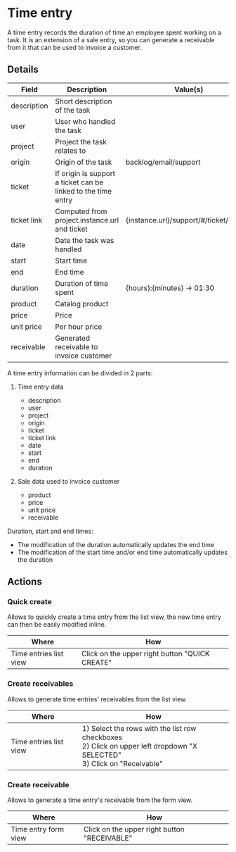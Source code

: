 # Time entry

A time entry records the duration of time an employee spent working on a task.
It is an extension of a sale entry, so you can generate a receivable from it that can be used to invoice a customer.

## Details

| Field       | Description                                                   | Value(s)                                 |
|-------------|---------------------------------------------------------------|------------------------------------------|
| description | Short description of the task                                 |                                          |
| user        | User who handled the task                                     |                                          |
| project     | Project the task relates to                                   |                                          |
| origin      | Origin of the task                                            | backlog/email/support                    |
| ticket      | If origin is support a ticket can be linked to the time entry |                                          |
| ticket link | Computed from project.instance.url and ticket                 | {instance.url}/support/#/ticket/{ticket} |
| date        | Date the task was handled                                     |                                          |
| start       | Start time                                                    |                                          |
| end         | End time                                                      |                                          |
| duration    | Duration of time spent                                        | {hours}:{minutes} -> 01:30               |
| product     | Catalog product                                               |                                          |
| price       | Price                                                         |                                          |
| unit price  | Per hour price                                                |                                          |
| receivable  | Generated receivable to invoice customer                      |                                          |

A time entry information can be divided in 2 parts:

1. Time entry data
    - description
    - user
    - project
    - origin
    - ticket
    - ticket link
    - date
    - start
    - end
    - duration

2. Sale data used to invoice customer
    - product
    - price
    - unit price
    - receivable

Duration, start and end times:
* The modification of the duration automatically updates the end time
* The modification of the start time and/or end time automatically updates the duration

## Actions

### Quick create

Allows to quickly create a time entry from the list view, the new time entry can then be easily modified inline.

| Where                  | How                                            |
|------------------------|------------------------------------------------|
| Time entries list view | Click on the upper right button "QUICK CREATE" |

### Create receivables

Allows to generate time entries' receivables from the list view.

| Where                  | How                                                                                                                               |
|------------------------|-----------------------------------------------------------------------------------------------------------------------------------|
| Time entries list view | 1) Select the rows with the list row checkboxes <br/> 2) Click on upper left dropdown "X SELECTED" <br/> 3) Click on "Receivable" |

### Create receivable

Allows to generate a time entry's receivable from the form view.

| Where                | How                                          |
|----------------------|----------------------------------------------|
| Time entry form view | Click on the upper right button "RECEIVABLE" |

